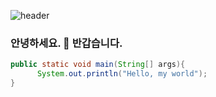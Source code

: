![header](https://capsule-render.vercel.app/api?type=wave&color=auto&height=300&section=header&text=Hello%World&fontSize=90&animation=twinkling)


 ### 안녕하세요. 👋   반갑습니다.
>
```java
public static void main(String[] args){
      System.out.println("Hello, my world");
}
```
<!--
* html/css/javascript
* java
* jsp
* spring
* -->

<!--
**ReneeKang/ReneeKang** is a ✨ _special_ ✨ repository because its `README.md` (this file) appears on your GitHub profile.

Here are some ideas to get you started:

- 🔭 I’m currently working on ...
- 🌱 I’m currently learning ...
- 👯 I’m looking to collaborate on ...
- 🤔 I’m looking for help with ...
- 💬 Ask me about ...
- 📫 How to reach me: ...
- 😄 Pronouns: ...
- ⚡ Fun fact: ...
-->
